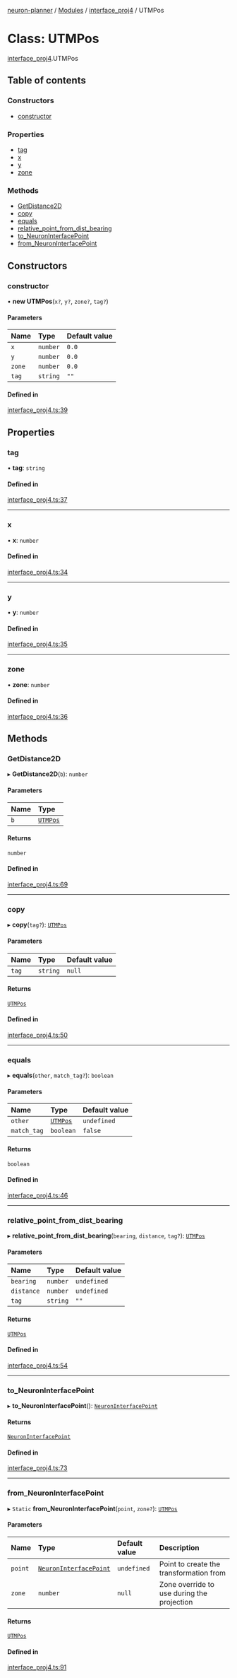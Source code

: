 [neuron-planner](../README.md) / [Modules](../modules.md) / [interface\_proj4](../modules/interface_proj4.md) / UTMPos

# Class: UTMPos

[interface_proj4](../modules/interface_proj4.md).UTMPos

## Table of contents

### Constructors

- [constructor](interface_proj4.UTMPos.md#constructor)

### Properties

- [tag](interface_proj4.UTMPos.md#tag)
- [x](interface_proj4.UTMPos.md#x)
- [y](interface_proj4.UTMPos.md#y)
- [zone](interface_proj4.UTMPos.md#zone)

### Methods

- [GetDistance2D](interface_proj4.UTMPos.md#getdistance2d)
- [copy](interface_proj4.UTMPos.md#copy)
- [equals](interface_proj4.UTMPos.md#equals)
- [relative\_point\_from\_dist\_bearing](interface_proj4.UTMPos.md#relative_point_from_dist_bearing)
- [to\_NeuronInterfacePoint](interface_proj4.UTMPos.md#to_neuroninterfacepoint)
- [from\_NeuronInterfacePoint](interface_proj4.UTMPos.md#from_neuroninterfacepoint)

## Constructors

### constructor

• **new UTMPos**(`x?`, `y?`, `zone?`, `tag?`)

#### Parameters

| Name | Type | Default value |
| :------ | :------ | :------ |
| `x` | `number` | `0.0` |
| `y` | `number` | `0.0` |
| `zone` | `number` | `0.0` |
| `tag` | `string` | `""` |

#### Defined in

[interface_proj4.ts:39](https://github.com/vtol-neuron/neuron-planner/blob/4fe8ba4/src/js/interface_proj4.ts#L39)

## Properties

### tag

• **tag**: `string`

#### Defined in

[interface_proj4.ts:37](https://github.com/vtol-neuron/neuron-planner/blob/4fe8ba4/src/js/interface_proj4.ts#L37)

___

### x

• **x**: `number`

#### Defined in

[interface_proj4.ts:34](https://github.com/vtol-neuron/neuron-planner/blob/4fe8ba4/src/js/interface_proj4.ts#L34)

___

### y

• **y**: `number`

#### Defined in

[interface_proj4.ts:35](https://github.com/vtol-neuron/neuron-planner/blob/4fe8ba4/src/js/interface_proj4.ts#L35)

___

### zone

• **zone**: `number`

#### Defined in

[interface_proj4.ts:36](https://github.com/vtol-neuron/neuron-planner/blob/4fe8ba4/src/js/interface_proj4.ts#L36)

## Methods

### GetDistance2D

▸ **GetDistance2D**(`b`): `number`

#### Parameters

| Name | Type |
| :------ | :------ |
| `b` | [`UTMPos`](interface_proj4.UTMPos.md) |

#### Returns

`number`

#### Defined in

[interface_proj4.ts:69](https://github.com/vtol-neuron/neuron-planner/blob/4fe8ba4/src/js/interface_proj4.ts#L69)

___

### copy

▸ **copy**(`tag?`): [`UTMPos`](interface_proj4.UTMPos.md)

#### Parameters

| Name | Type | Default value |
| :------ | :------ | :------ |
| `tag` | `string` | `null` |

#### Returns

[`UTMPos`](interface_proj4.UTMPos.md)

#### Defined in

[interface_proj4.ts:50](https://github.com/vtol-neuron/neuron-planner/blob/4fe8ba4/src/js/interface_proj4.ts#L50)

___

### equals

▸ **equals**(`other`, `match_tag?`): `boolean`

#### Parameters

| Name | Type | Default value |
| :------ | :------ | :------ |
| `other` | [`UTMPos`](interface_proj4.UTMPos.md) | `undefined` |
| `match_tag` | `boolean` | `false` |

#### Returns

`boolean`

#### Defined in

[interface_proj4.ts:46](https://github.com/vtol-neuron/neuron-planner/blob/4fe8ba4/src/js/interface_proj4.ts#L46)

___

### relative\_point\_from\_dist\_bearing

▸ **relative_point_from_dist_bearing**(`bearing`, `distance`, `tag?`): [`UTMPos`](interface_proj4.UTMPos.md)

#### Parameters

| Name | Type | Default value |
| :------ | :------ | :------ |
| `bearing` | `number` | `undefined` |
| `distance` | `number` | `undefined` |
| `tag` | `string` | `""` |

#### Returns

[`UTMPos`](interface_proj4.UTMPos.md)

#### Defined in

[interface_proj4.ts:54](https://github.com/vtol-neuron/neuron-planner/blob/4fe8ba4/src/js/interface_proj4.ts#L54)

___

### to\_NeuronInterfacePoint

▸ **to_NeuronInterfacePoint**(): [`NeuronInterfacePoint`](neuron_interfaces.NeuronInterfacePoint.md)

#### Returns

[`NeuronInterfacePoint`](neuron_interfaces.NeuronInterfacePoint.md)

#### Defined in

[interface_proj4.ts:73](https://github.com/vtol-neuron/neuron-planner/blob/4fe8ba4/src/js/interface_proj4.ts#L73)

___

### from\_NeuronInterfacePoint

▸ `Static` **from_NeuronInterfacePoint**(`point`, `zone?`): [`UTMPos`](interface_proj4.UTMPos.md)

#### Parameters

| Name | Type | Default value | Description |
| :------ | :------ | :------ | :------ |
| `point` | [`NeuronInterfacePoint`](neuron_interfaces.NeuronInterfacePoint.md) | `undefined` | Point to create the transformation from |
| `zone` | `number` | `null` | Zone override to use during the projection |

#### Returns

[`UTMPos`](interface_proj4.UTMPos.md)

#### Defined in

[interface_proj4.ts:91](https://github.com/vtol-neuron/neuron-planner/blob/4fe8ba4/src/js/interface_proj4.ts#L91)
